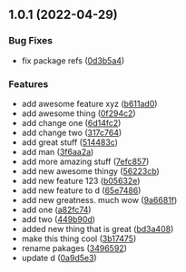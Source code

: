 ## 1.0.1 (2022-04-29)


### Bug Fixes

* fix package refs ([0d3b5a4](https://github.com/alvarosabu/pnpm-workspaces-example/commit/0d3b5a428d465678bb0602c5a969ede06544d254))


### Features

* add awesome feature xyz ([b611ad0](https://github.com/alvarosabu/pnpm-workspaces-example/commit/b611ad0f3bcffb4f429a8eaa89d5a84d45b70638))
* add awesome thing ([0f294c2](https://github.com/alvarosabu/pnpm-workspaces-example/commit/0f294c29eb2a701ab4846fcc9e1849ef3e2d875e))
* add change one ([6d14fc2](https://github.com/alvarosabu/pnpm-workspaces-example/commit/6d14fc2dc97677cab0bc40280b6a6fdf1e17ec1d))
* add change two ([317c764](https://github.com/alvarosabu/pnpm-workspaces-example/commit/317c764168878cb3575a11acc7da62ed05f41262))
* add great stuff ([514483c](https://github.com/alvarosabu/pnpm-workspaces-example/commit/514483c75f40acd8dec1bffde2e3480364a64216))
* add man ([3f6aa2a](https://github.com/alvarosabu/pnpm-workspaces-example/commit/3f6aa2a018457085f5f144670177d316fcb46d8b))
* add more amazing stuff ([7efc857](https://github.com/alvarosabu/pnpm-workspaces-example/commit/7efc85792a388e7d3491a7bb4eff72d79deaaded))
* add new awesome thingy ([56223cb](https://github.com/alvarosabu/pnpm-workspaces-example/commit/56223cb5ab4be097936ce68cbff76a5ba4643a87))
* add new feature 123 ([b05632e](https://github.com/alvarosabu/pnpm-workspaces-example/commit/b05632ed6442f297005b6d0a85ab21d175feb7fd))
* add new feature to d ([65e7486](https://github.com/alvarosabu/pnpm-workspaces-example/commit/65e7486b53480594d1f759e5d2d5b1168980b85b))
* add new greatness. much wow ([9a6681f](https://github.com/alvarosabu/pnpm-workspaces-example/commit/9a6681f1ed3cca7882709cf964a37de4eae1131a))
* add one ([a82fc74](https://github.com/alvarosabu/pnpm-workspaces-example/commit/a82fc747904138de37426268f3594e5e836460dc))
* add two ([449b90d](https://github.com/alvarosabu/pnpm-workspaces-example/commit/449b90deaf246c107c5855474cd69db970ea7395))
* added new thing that is great ([bd3a408](https://github.com/alvarosabu/pnpm-workspaces-example/commit/bd3a408d3bbdd160f7a7e748b0210b1fa1802bf8))
* make this thing cool ([3b17475](https://github.com/alvarosabu/pnpm-workspaces-example/commit/3b17475fbdffe0a99a824e2b26cffde1eca5f363))
* rename pakages ([3496592](https://github.com/alvarosabu/pnpm-workspaces-example/commit/34965926b45c097bf13d3ffae8e1c021e4cc3dab))
* update d ([0a9d5e3](https://github.com/alvarosabu/pnpm-workspaces-example/commit/0a9d5e35296f03f8ffd6507e9c3298be1802c091))



